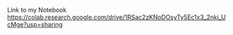 Link to my Notebook
https://colab.research.google.com/drive/1RSac2zKNoDOsyTy5Ec1x3_2nkj_UcMge?usp=sharing
